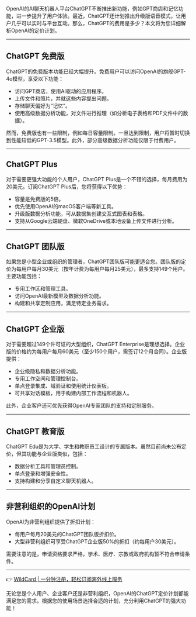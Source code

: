 OpenAI的AI聊天机器人平台ChatGPT不断推出新功能，例如GPT商店和记忆功能，进一步提升了用户体验。最近，ChatGPT还计划推出升级版语音模式，让用户几乎可以实时与平台互动。那么，ChatGPT的费用是多少？本文将为您详细解析OpenAI的定价计划。

---

## ChatGPT 免费版

ChatGPT的免费版本功能已经大幅提升。免费用户可以访问OpenAI的旗舰GPT-4o模型，享受以下功能：

- 访问GPT商店，使用AI驱动的应用程序。
- 上传文件和照片，并就这些内容提出问题。
- 存储聊天偏好为“记忆”。
- 使用高级数据分析功能，对文件进行推理（如分析电子表格和PDF文件中的数据）。

然而，免费版也有一些限制，例如每日容量限制。一旦达到限制，用户将暂时切换到性能较低的GPT-3.5模型。此外，部分高级数据分析功能仅限于付费用户。

---

## ChatGPT Plus

对于需要更强大功能的个人用户，ChatGPT Plus是一个不错的选择，每月费用为20美元。订阅ChatGPT Plus后，您将获得以下优势：

- 容量是免费版的5倍。
- 优先使用OpenAI的macOS客户端等新工具。
- 升级版数据分析功能，可从数据集创建交互式图表和表格。
- 支持从Google云端硬盘、微软OneDrive或本地设备上传文件进行分析。

---

## ChatGPT 团队版

如果您是小型企业或组织的管理者，ChatGPT团队版可能更适合您。团队版的定价为每用户每月30美元（按年计费为每用户每月25美元），最多支持149个用户。主要功能包括：

- 专用工作区和管理工具。
- 访问OpenAI最新模型及数据分析功能。
- 构建和共享定制应用，满足特定业务需求。

---

## ChatGPT 企业版

对于需要超过149个许可证的大型组织，ChatGPT Enterprise是理想选择。企业版的价格约为每用户每月60美元（至少150个用户，需签订12个月合同）。企业版提供：

- 企业级隐私和数据分析功能。
- 专用工作空间和管理控制台。
- 单点登录集成、域验证和使用统计仪表板。
- 可共享对话模板，用于构建内部工作流程和机器人。

此外，企业客户还可优先获得OpenAI专家团队的支持和定制服务。

---

## ChatGPT 教育版

ChatGPT Edu是为大学、学生和教职员工设计的专属版本。虽然目前尚未公布定价，但其功能与企业版类似，包括：

- 数据分析工具和管理员控制。
- 单点登录和增强安全性。
- 支持构建和分享自定义聊天机器人。

---

## 非营利组织的OpenAI计划

OpenAI为非营利组织提供了折扣计划：

- 每用户每月20美元的ChatGPT团队版折扣价。
- 大型非营利组织可享受ChatGPT企业版50%的折扣（约每用户30美元）。

需要注意的是，申请资格要求严格，学术、医疗、宗教或政府机构暂不符合申请条件。

---

👉 [WildCard | 一分钟注册，轻松订阅海外线上服务](https://bit.ly/bewildcard)

无论您是个人用户、企业客户还是非营利组织，OpenAI的ChatGPT定价计划都能满足您的需求。根据您的使用场景选择合适的计划，充分利用ChatGPT的强大功能！